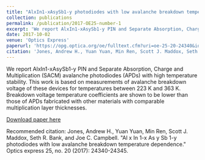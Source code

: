 ```yaml
---
title: "AlxIn1-xAsySb1-y photodiodes with low avalanche breakdown temperature dependence"
collection: publications
permalink: /publication/2017-OE25-number-1
excerpt: 'We report AlxIn1-xAsySb1-y PIN and Separate Absorption, Charge and Multiplication (SACM) avalanche photodiodes (APDs) with high temperature stability. This work is based on measurements of avalanche breakdown voltage of these devices for temperatures between 223 K and 363 K. Breakdown voltage temperature coefficients are shown to be lower than those of APDs fabricated with other materials with comparable multiplication layer thicknesses.'
date: 2017-10-02
venue: 'Optics Express'
paperurl: 'https://opg.optica.org/oe/fulltext.cfm?uri=oe-25-20-24340&id=373694'
citation: 'Jones, Andrew H., Yuan Yuan, Min Ren, Scott J. Maddox, Seth R. Bank, and Joe C. Campbell. "Al x In 1-x As y Sb 1-y photodiodes with low avalanche breakdown temperature dependence." Optics express 25, no. 20 (2017): 24340-24345.'
---
```

We report AlxIn1-xAsySb1-y PIN and Separate Absorption, Charge and Multiplication (SACM) avalanche photodiodes (APDs) with high temperature stability. This work is based on measurements of avalanche breakdown voltage of these devices for temperatures between 223 K and 363 K. Breakdown voltage temperature coefficients are shown to be lower than those of APDs fabricated with other materials with comparable multiplication layer thicknesses. 

[Download paper here]([http://academicpages.github.io/files/paper1.pdf](https://opg.optica.org/oe/fulltext.cfm?uri=oe-25-20-24340&id=373694))

Recommended citation: Jones, Andrew H., Yuan Yuan, Min Ren, Scott J. Maddox, Seth R. Bank, and Joe C. Campbell. "Al x In 1-x As y Sb 1-y photodiodes with low avalanche breakdown temperature dependence." Optics express 25, no. 20 (2017): 24340-24345.
